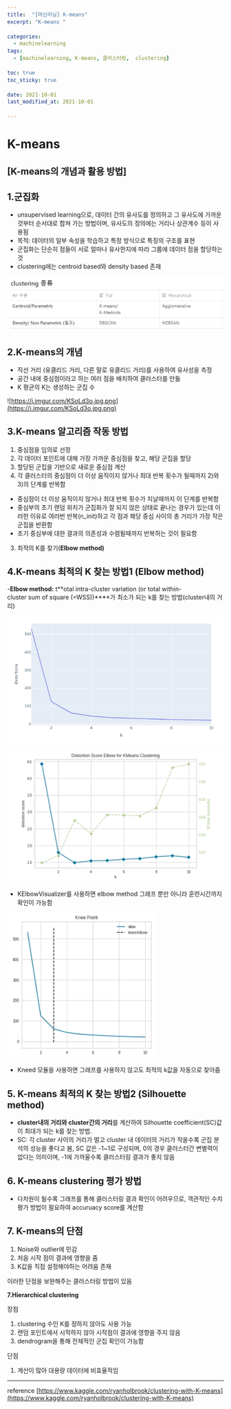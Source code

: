 ```yaml
---
title:  "[머신러닝] K-means"
excerpt: "K-means "

categories:
  - machinelearning
tags:
  - [machinelearning, K-means, 클러스터링,  clustering]

toc: true
toc_sticky: true
 
date: 2021-10-01
last_modified_at: 2021-10-01

---
```




# K-means

## **[K-means의 개념과 활용 방법]** 

## **1.군집화**

- unsupervised learning으로, 데이터 간의 유사도를 정의하고 그 유사도에 가까운 것부터 순서대로 합쳐 가는 방법이며, 유사도의 정의에는 거리나 상관계수 등이 사용됨
- 목적: 데이터의 일부 속성을 학습하고 특정 방식으로 특징의 구조를 표현
- 군집화는 단순히 점들이 서로 얼마나 유사한지에 따라 그룹에 데이터 점을 할당하는 것
- clustering에는 centroid based와 density based 존재

![clustering 종류](/assets/2021-10-02/이미지_1002007.jpg)

## **2.K-means의 개념**

- 직선 거리 (유클리드 거리, 다른 말로 유클리드 거리)를 사용하여 유사성을 측정
- 공간 내에 중심점이라고 하는 여러 점을 배치하여 클러스터를 만듦
- K 평균의 K는 생성하는 군집 수

![https://i.imgur.com/KSoLd3o.jpg.png](https://i.imgur.com/KSoLd3o.jpg.png)

## **3.K-means 알고리즘 작동 방법**
1) 중심점을 임의로 선정
2) 각 데이터 포인트에 대해 가장 가까운 중심점을 찾고, 해당 군집을 할당
3) 할당된 군집을 기반으로 새로운 중심점 계산
4) 각 클러스터의 중심점이 더 이상 움직이지 않거나 최대 반복 횟수가 될때까지 2)와 3)의 단계를 반복함 
- 중심점이 더 이상 움직이지 않거나 최대 반복 횟수가 지날때까지 이 단계를 반복함
- 중심부의 초기 랜덤 위치가 군집화가 잘 되지 않은 상태로 끝나는 경우가 있는데 이러한 이유로 여러번 반복(n_init)하고 각 점과 해당 중심 사이의 총 거리가 가장 작은 군집을 반환함
- 초기 중심부에 대한 결과의 의존성과 수렴될때까지 반복하는 것이 필요함
3) 최적의 K를 찾기(**Elbow method)**

## **4.K-means 최적의 K 찾는 방법1 (Elbow method)**

-**Elbow method:** t**otal intra-cluster variation (or total within-cluster sum of square (=WSS))****가 최소가 되는 k를 찾는 방법(cluster내의 거리)

![이미지 1002004.jpg](/assets/2021-10-02/이미지_1002004.jpg)


![이미지 1002005.jpg](/assets/2021-10-02/이미지_1002005.jpg)


- KElbowVisualizer를 사용하면 elbow method 그래프 뿐만 아니라 훈련시간까지 확인이 가능함

![이미지 1002006.jpg](/assets/2021-10-02/이미지_1002006.jpg)


- Kneed 모듈을 사용하면 그래프를 사용하지 않고도 최적의 k값을 자동으로 찾아줌

## **5. K-means 최적의 K 찾는 방법2 (Silhouette method)**

- **cluster내의 거리와 cluster간의 거리**를 계산하여 Silhouette coefficient(SC)값이 최대가 되는 k를 찾는 방법.
- SC: 각 cluster 사이의 거리가 멀고 cluster 내 데이터의 거리가 작을수록 군집 분석의 성능을 좋다고 봄, SC 값은 -1~1로 구성되며, 0의 경우 클러스터간 변별력이 없다는 의미이며, -1에 가까울수록 클러스터링 결과가 좋지 않음

## **6. K-means clustering 평가 방법**

- 다차원이 될수록 그래프를 통해 클러스터링 결과 확인이 어려우므로, 객관적인 수치 평가 방법이 필요하여 accuruacy score를 계산함

## **7. K-means의 단점**

1) Noise와 outlier에 민감
2) 처음 시작 점이 결과에 영향을 줌
3) K값을 직접 설정해야하는 어려움 존재

이러한 단점을 보완해주는 클러스터링 방법이 있음

**7.Hierarchical clustering**


장점
1) clustering 수인 K를 정하지 않아도 사용 가능
2) 랜덤 포인트에서 시작하지 않아 시작점이 결과에 영향을 주지 않음
3) dendrogram을 통해 전체적인 군집 확인이 가능함

단점
1) 계산이 많아 대용량 데이터에 비효율적임


---
reference
[https://www.kaggle.com/ryanholbrook/clustering-with-K-means](https://www.kaggle.com/ryanholbrook/clustering-with-K-means)